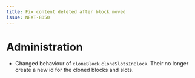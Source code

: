 ```yaml
---
title: Fix content deleted after block moved
issue: NEXT-8050
---
```

# Administration
* Changed behaviour of `cloneBlock` `cloneSlotsInBlock`. Their no longer create a new id for the cloned blocks and slots.
